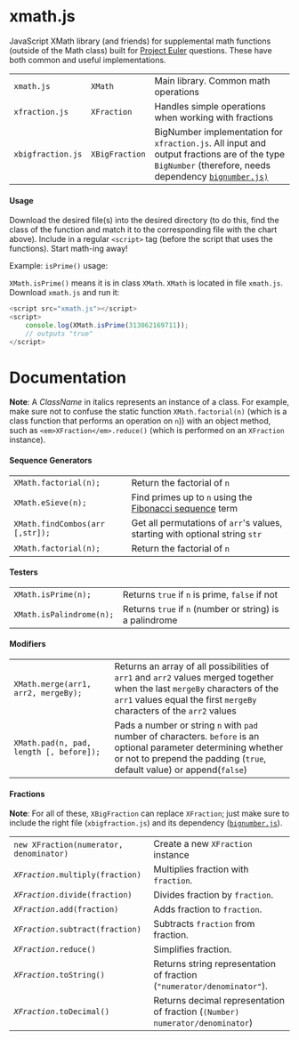 # xmath.js
JavaScript XMath library (and friends) for supplemental math functions (outside of the Math class) built for [Project Euler](https://projecteuler.net/) questions. These have both common and useful implementations.
<table>
<tr>
	<td><code>xmath.js</code></td>
	<td><code>XMath</code></td>
	<td>Main library. Common math operations</td>
</tr>
<tr>
	<td><code>xfraction.js</code></td>
	<td><code>XFraction</code></td>
	<td>Handles simple operations when working with fractions</td>
</tr>
<tr>
	<td><code>xbigfraction.js</code></td>
	<td><code>XBigFraction</code></td>
	<td>BigNumber implementation for <code>xfraction.js</code>. All input and output fractions are of the type <code>BigNumber</code> (therefore, needs dependency <a href="https://github.com/MikeMcl/bignumber.js/blob/master/bignumber.js"><code>bignumber.js</code</a>)</td>
</tr>
</table>

#### Usage
Download the desired file(s) into the desired directory (to do this, find the class of the function and match it to the corresponding file with the chart above). Include in a regular `<script>` tag (before the script that uses the functions). Start math-ing away!

Example: `isPrime()` usage:

`XMath.isPrime()` means it is in class `XMath`. `XMath` is located in file `xmath.js`. Download `xmath.js` and run it:

```javascript
<script src="xmath.js"></script>
<script>
    console.log(XMath.isPrime(313062169711));
    // outputs "true"
</script>
```

# Documentation
**Note**: A *ClassName* in italics represents an instance of a class. For example, make sure not to confuse the static function `XMath.factorial(n)` (which is a class function that performs an operation on `n`)) with an object method, such as `<em>XFraction</em>.reduce()` (which is performed on an `XFraction` instance).

#### Sequence Generators
<table>
<tr>
	<td> <code>XMath.factorial(n);</code></td>
	<td>Return the factorial of <code>n</code></td>
</tr>
<tr>
	<td> <code>XMath.eSieve(n);</code></td>
	<td>Find primes up to <code>n</code> using the <a href="https://en.wikipedia.org/wiki/Sieve_of_Eratosthenes>Sieve of Eratosthenes</a></td>
</tr>
<tr>
	<td> <code>XMath.fibonacci(n);</code></td>
	<td>Find the <code>n</code>th <a href="https://en.wikipedia.org/wiki/Fibonacci_number">Fibonacci sequence</a> term</td>
</tr>
<tr>
	<td> <code>XMath.findCombos(arr [,str]);</code></td>
	<td>Get all permutations of <code>arr</code>'s values, starting with optional string <code>str</code></td>
</tr>
<tr>
	<td> <code>XMath.factorial(n);</code></td>
	<td>Return the factorial of <code>n</code></td>
</tr>
</table>

#### Testers
<table>
<tr>
	<td> <code>XMath.isPrime(n);</code></td>
	<td>Returns <code>true</code> if <code>n</code> is prime, <code>false</code> if not</td>
</tr>
<tr>
	<td> <code>XMath.isPalindrome(n);</code></td>
	<td>Returns <code>true</code> if <code>n</code> (number or string) is a palindrome</td>
</tr>
</table>

#### Modifiers
<table>
<tr>
	<td> <code>XMath.merge(arr1, arr2, mergeBy);</code></td>
	<td>Returns an array of all possibilities of <code>arr1</code> and <code>arr2</code> values merged together when the last <code>mergeBy</code> characters of the <code>arr1</code> values equal the first <code>mergeBy</code> characters of the <code>arr2</code> values</td>
</tr>
<tr>
	<td> <code>XMath.pad(n, pad, length [, before]);</code></td>
	<td>Pads a number or string <code>n</code> with <code>pad</code> number of characters. <code>before</code> is an optional parameter determining whether or not to prepend the padding (<code>true</code>, default value) or append(<code>false</code>)</td>
</tr>
</table>

#### Fractions
**Note**: For all of these, `XBigFraction` can replace `XFraction`; just make sure to include the right file (`xbigfraction.js`) and its dependency ([`bignumber.js`](https://github.com/MikeMcl/bignumber.js/blob/master/bignumber.js)).
<table>
<tr>
	<td><code>new XFraction(numerator, denominator)</code></td>
	<td>Create a new <code>XFraction</code> instance</td>
</tr>
<tr>
	<td><code><em>XFraction</em>.multiply(fraction)</code></td>
	<td>Multiplies fraction with <code>fraction</code>.</td>
</tr>
<tr>
	<td><code><em>XFraction</em>.divide(fraction)</code></td>
	<td>Divides fraction by <code>fraction</code>.</td>
</tr>
<tr>
	<td><code><em>XFraction</em>.add(fraction)</code></td>
	<td>Adds fraction to <code>fraction</code>.</td>
</tr>
<tr>
	<td><code><em>XFraction</em>.subtract(fraction)</code></td>
	<td>Subtracts <code>fraction</code> from fraction.</td>
</tr>
<tr>
	<td><code><em>XFraction</em>.reduce()</code></td>
	<td>Simplifies fraction.</td>
</tr>
<tr>
	<td><code><em>XFraction</em>.toString()</code></td>
	<td>Returns string representation of fraction (<code>"numerator/denominator"</code>).</td>
</tr>
<tr>
	<td><code><em>XFraction</em>.toDecimal()</code></td>
	<td>Returns decimal representation of fraction (<code>(Number) numerator/denominator</code>)</td>
</tr>
</table>
